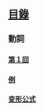 ## [<ruby><span>目錄</span><rt data-rt="もくろく"></rt></ruby>](../README.md)

### 動詞

#### [第１回](./第１回.md)

#### [例](./例.md)

#### [变形公式](./变形公式.md)
